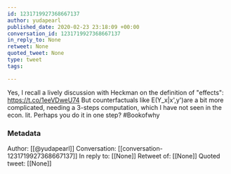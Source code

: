 ```yaml
---
id: 1231719927368667137
author: yudapearl
published_date: 2020-02-23 23:18:09 +00:00
conversation_id: 1231719927368667137
in_reply_to: None
retweet: None
quoted_tweet: None
type: tweet
tags:

---
```


Yes, I recall a lively discussion with Heckman on the definition of "effects": https://t.co/1eeVDweU74
But counterfactuals like E(Y_x|x',y')are a bit more complicated, needing a 3-steps computation, which I have not seen in the econ. lit. Perhaps you do it in one step? #Bookofwhy

### Metadata

Author: [[@yudapearl]]
Conversation: [[conversation-1231719927368667137]]
In reply to: [[None]]
Retweet of: [[None]]
Quoted tweet: [[None]]
